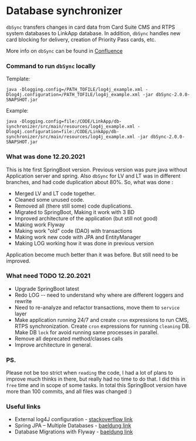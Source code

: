 # Database synchronizer

`dbSync` transfers changes in card data from Card Suite CMS and RTPS system databases to LinkApp database.
In addition, `dbSync` handles new card blocking for delivery, creation of Priority Pass cards, etc.

More info on `dbSync` can be found in [Confluence](https://confluence.luminorgroup.com/pages/viewpage.action?spaceKey=CARD&title=Database+synchronizer
)

### Command to run `dbSync` locally

Template:
```shell
java -Dlogging.config=/PATH_TOFILE/log4j_example.xml -Dlog4j.configuration=/PATH_TOFILE/log4j_example.xml -jar dbSync-2.0.0-SNAPSHOT.jar
```

Example:
```shell
java -Dlogging.config=file:/CODE/LinkApp/db-synchronizer/src/main/resources/log4j_example.xml -Dlog4j.configuration=file:/CODE/LinkApp/db-synchronizer/src/main/resources/log4j_example.xml -jar dbSync-2.0.0-SNAPSHOT.jar
```

### What was done 12.20.2021

This is hte first SpringBoot version. 
Previous version was pure java without Application server and spring.
Also `dbSync` for LV and LT was in different branches, and had code duplication about 80%.
So, what was done :
* Merged LV and LT code together.
* Cleaned some unused code.
* Removed all (there still some) code duplications.
* Migrated to SpringBoot, Making it work with 3 BD
* Improved architecture of the application (but still not good) 
* Making work Flyway
* Making work "old" code (DAO) with transactions
* Making work new code with JPA and EntityManager
* Making LOG working how it was done in previous version

Application become much better than it was before. But still need to be improved.

### What need TODO 12.20.2021
* Upgrade SpringBoot latest
* Redo LOG -- need to understand why where are different loggers and rewrite
* Need to re-analyze and refactor transactions, move them to `service` layer
* Make application running 24/7 and create `cron` expressions to run CMS, RTPS synchronization.
  Create `cron` expressions for running `cleaning` DB. Make DB `lock` for avoid running same processes in parallel.
* Remove all deprecated method/classes calls 
* Improve architecture in general.

### PS. 
Please not be too strict when `reading` the code, I had a lot of plans to improve much thinks in there, 
but really had no time to do that. I did this in `free` time and in scope of some tasks.
In total this SpringBoot version have more than 100 commits, and all files was changed :)

###  Useful links
* External log4J configuration - [stackoverflow link](https://stackoverflow.com/questions/32078317/how-do-i-use-an-external-log4j-xml-configuration-file-using-spring-boot/37748999)
* Spring JPA – Multiple Databases  - [baeldung link](https://www.baeldung.com/spring-data-jpa-multiple-databases)
* Database Migrations with Flyway - [baeldung link](https://www.baeldung.com/database-migrations-with-flyway)
